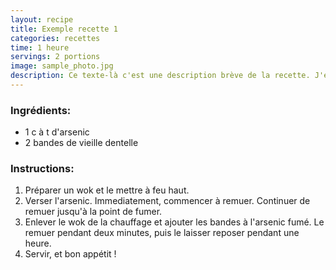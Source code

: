```yaml
---
layout: recipe
title: Exemple recette 1
categories: recettes
time: 1 heure
servings: 2 portions
image: sample_photo.jpg
description: Ce texte-là c'est une description brève de la recette. J'espère que vous l'aimez !
---
```



### Ingrédients:

<ul>
    <li><span class="ingred-amount">1 c à t</span> d'arsenic</li>
    <li><span class="ingred-amount">2 bandes</span> de vieille dentelle</li>
</ul>


### Instructions:

<ol class="instructions">
    <li>Préparer un wok et le mettre à feu haut.</li>
    <li>Verser l'arsenic. Immediatement, commencer à remuer. Continuer de remuer jusqu'à la point de fumer.</li>
    <li>Enlever le wok de la chauffage et ajouter les bandes à l'arsenic fumé. Le remuer pendant deux minutes, puis le laisser reposer pendant une heure.</li>
    <li>Servir, et bon appétit ! </li>
</ol>